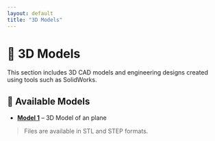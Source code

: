```yaml
---
layout: default
title: "3D Models"
---
```


# 🧱 3D Models

This section includes 3D CAD models and engineering designs created using tools such as SolidWorks.

## 📂 Available Models

- **[Model 1](10-06-2025)** – 3D Model of an plane

> Files are available in STL and STEP formats.
